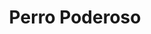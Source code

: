 ---
title: Perro Poderoso
featuredImage: /uploads/air.jpg
ecommerceImage: /uploads/perro.jpeg
description: >-
  El Perro mas loco
price: '1080'
code: '1003'
about: Perro negro callejero, sin hogar sin hembra  y sin dinero
brand: DOGTV

---